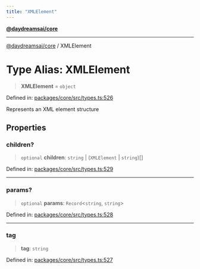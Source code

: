```yaml
---
title: "XMLElement"
---
```


[**@daydreamsai/core**](./api-reference.md)

***

[@daydreamsai/core](./api-reference.md) / XMLElement

# Type Alias: XMLElement

> **XMLElement** = `object`

Defined in: [packages/core/src/types.ts:526](https://github.com/dojoengine/daydreams/blob/877d54c3d7a1ffa2e1fe799ae3402216c969af05/packages/core/src/types.ts#L526)

Represents an XML element structure

## Properties

### children?

> `optional` **children**: `string` \| (`XMLElement` \| `string`)[]

Defined in: [packages/core/src/types.ts:529](https://github.com/dojoengine/daydreams/blob/877d54c3d7a1ffa2e1fe799ae3402216c969af05/packages/core/src/types.ts#L529)

***

### params?

> `optional` **params**: `Record`\<`string`, `string`\>

Defined in: [packages/core/src/types.ts:528](https://github.com/dojoengine/daydreams/blob/877d54c3d7a1ffa2e1fe799ae3402216c969af05/packages/core/src/types.ts#L528)

***

### tag

> **tag**: `string`

Defined in: [packages/core/src/types.ts:527](https://github.com/dojoengine/daydreams/blob/877d54c3d7a1ffa2e1fe799ae3402216c969af05/packages/core/src/types.ts#L527)
